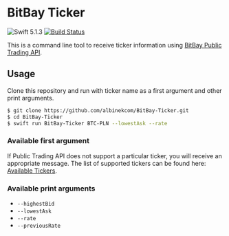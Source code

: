 # BitBay Ticker

![Swift 5.1.3](https://img.shields.io/badge/Swift-5.1.3-orange.svg)
[![Build Status](https://travis-ci.org/albinekcom/BitBay-Ticker.svg?branch=master)](https://travis-ci.org/albinekcom/BitBay-Ticker)

This is a command line tool to receive ticker information using [BitBay Public Trading API](https://docs.bitbay.net/reference).

## Usage

Clone this repository and run with ticker name as a first argument and other print arguments.

```bash
$ git clone https://github.com/albinekcom/BitBay-Ticker.git
$ cd BitBay-Ticker
$ swift run BitBay-Ticker BTC-PLN --lowestAsk --rate
```

### Available first argument

If Public Trading API does not support a particular ticker, you will receive an appropriate message. The list of supported tickers can be found here: [Available Tickers](https://github.com/albinekcom/BitBay-API-Tools/blob/master/v1/available-tickers.json).

### Available print arguments

- `--highestBid`
- `--lowestAsk`
- `--rate`
- `--previousRate`
